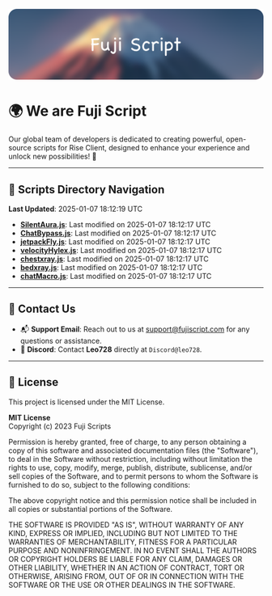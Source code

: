 ![Banner](.github/b.webp)

# 🌍 **We are Fuji Script**

Our global team of developers is dedicated to creating powerful, open-source scripts for Rise Client, designed to enhance your experience and unlock new possibilities! 🌟

---
<!-- SCRIPTS_NAVIGATION_START -->
## 📂 **Scripts Directory Navigation**

**Last Updated**: 2025-01-07 18:12:19 UTC

- **[SilentAura.js](scripts/SilentAura.js)**: Last modified on 2025-01-07 18:12:17 UTC
- **[ChatBypass.js](scripts/ChatBypass.js)**: Last modified on 2025-01-07 18:12:17 UTC
- **[jetpackFly.js](scripts/jetpackFly.js)**: Last modified on 2025-01-07 18:12:17 UTC
- **[velocityHylex.js](scripts/velocityHylex.js)**: Last modified on 2025-01-07 18:12:17 UTC
- **[chestxray.js](scripts/chestxray.js)**: Last modified on 2025-01-07 18:12:17 UTC
- **[bedxray.js](scripts/bedxray.js)**: Last modified on 2025-01-07 18:12:17 UTC
- **[chatMacro.js](scripts/chatMacro.js)**: Last modified on 2025-01-07 18:12:17 UTC

<!-- SCRIPTS_NAVIGATION_END -->

---

## 💬 **Contact Us**  
- 📬 **Support Email**: Reach out to us at [support@fujiscript.com](mailto:support@fujiscript.com) for any questions or assistance.  
- 💬 **Discord**: Contact **Leo728** directly at `Discord@leo728`.

---

## 📜 **License**

This project is licensed under the MIT License.  

**MIT License**  
Copyright (c) 2023 Fuji Scripts  

Permission is hereby granted, free of charge, to any person obtaining a copy of this software and associated documentation files (the "Software"), to deal in the Software without restriction, including without limitation the rights to use, copy, modify, merge, publish, distribute, sublicense, and/or sell copies of the Software, and to permit persons to whom the Software is furnished to do so, subject to the following conditions:  

The above copyright notice and this permission notice shall be included in all copies or substantial portions of the Software.  

THE SOFTWARE IS PROVIDED "AS IS", WITHOUT WARRANTY OF ANY KIND, EXPRESS OR IMPLIED, INCLUDING BUT NOT LIMITED TO THE WARRANTIES OF MERCHANTABILITY, FITNESS FOR A PARTICULAR PURPOSE AND NONINFRINGEMENT. IN NO EVENT SHALL THE AUTHORS OR COPYRIGHT HOLDERS BE LIABLE FOR ANY CLAIM, DAMAGES OR OTHER LIABILITY, WHETHER IN AN ACTION OF CONTRACT, TORT OR OTHERWISE, ARISING FROM, OUT OF OR IN CONNECTION WITH THE SOFTWARE OR THE USE OR OTHER DEALINGS IN THE SOFTWARE.  
